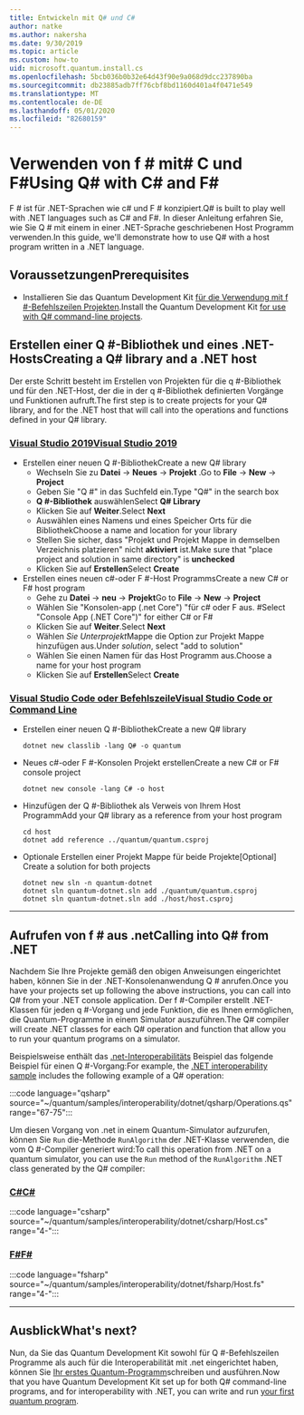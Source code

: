 ```yaml
---
title: Entwickeln mit Q# und C#
author: natke
ms.author: nakersha
ms.date: 9/30/2019
ms.topic: article
ms.custom: how-to
uid: microsoft.quantum.install.cs
ms.openlocfilehash: 5bcb036b0b32e64d43f90e9a068d9dcc237890ba
ms.sourcegitcommit: db23885adb7ff76cbf8bd1160d401a4f0471e549
ms.translationtype: MT
ms.contentlocale: de-DE
ms.lasthandoff: 05/01/2020
ms.locfileid: "82680159"
---
```

# <a name="using-q-with-c-and-f"></a><span data-ttu-id="8ee03-102">Verwenden von f # mit\# C und F\#</span><span class="sxs-lookup"><span data-stu-id="8ee03-102">Using Q# with C\# and F\#</span></span>

<span data-ttu-id="8ee03-103">F # ist für .NET-Sprachen wie c# und F # konzipiert.</span><span class="sxs-lookup"><span data-stu-id="8ee03-103">Q# is built to play well with .NET languages such as C# and F#.</span></span>
<span data-ttu-id="8ee03-104">In dieser Anleitung erfahren Sie, wie Sie Q # mit einem in einer .NET-Sprache geschriebenen Host Programm verwenden.</span><span class="sxs-lookup"><span data-stu-id="8ee03-104">In this guide, we'll demonstrate how to use Q# with a host program written in a .NET language.</span></span>

## <a name="prerequisites"></a><span data-ttu-id="8ee03-105">Voraussetzungen</span><span class="sxs-lookup"><span data-stu-id="8ee03-105">Prerequisites</span></span>

- <span data-ttu-id="8ee03-106">Installieren Sie das Quantum Development Kit [für die Verwendung mit f #-Befehlszeilen Projekten](xref:microsoft.quantum.install.standalone).</span><span class="sxs-lookup"><span data-stu-id="8ee03-106">Install the Quantum Development Kit [for use with Q# command-line projects](xref:microsoft.quantum.install.standalone).</span></span>

## <a name="creating-a-q-library-and-a-net-host"></a><span data-ttu-id="8ee03-107">Erstellen einer Q #-Bibliothek und eines .NET-Hosts</span><span class="sxs-lookup"><span data-stu-id="8ee03-107">Creating a Q# library and a .NET host</span></span>

<span data-ttu-id="8ee03-108">Der erste Schritt besteht im Erstellen von Projekten für die q #-Bibliothek und für den .NET-Host, der die in der q #-Bibliothek definierten Vorgänge und Funktionen aufruft.</span><span class="sxs-lookup"><span data-stu-id="8ee03-108">The first step is to create projects for your Q# library, and for the .NET host that will call into the operations and functions defined in your Q# library.</span></span>

### <a name="visual-studio-2019"></a>[<span data-ttu-id="8ee03-109">Visual Studio 2019</span><span class="sxs-lookup"><span data-stu-id="8ee03-109">Visual Studio 2019</span></span>](#tab/tabid-vs2019)

- <span data-ttu-id="8ee03-110">Erstellen einer neuen Q #-Bibliothek</span><span class="sxs-lookup"><span data-stu-id="8ee03-110">Create a new Q# library</span></span>
  - <span data-ttu-id="8ee03-111">Wechseln Sie zu **Datei** -> **Neues** -> **Projekt** .</span><span class="sxs-lookup"><span data-stu-id="8ee03-111">Go to **File** -> **New** -> **Project**</span></span>
  - <span data-ttu-id="8ee03-112">Geben Sie "Q #" in das Suchfeld ein.</span><span class="sxs-lookup"><span data-stu-id="8ee03-112">Type "Q#" in the search box</span></span>
  - <span data-ttu-id="8ee03-113">**Q #-Bibliothek** auswählen</span><span class="sxs-lookup"><span data-stu-id="8ee03-113">Select **Q# Library**</span></span>
  - <span data-ttu-id="8ee03-114">Klicken Sie auf **Weiter**.</span><span class="sxs-lookup"><span data-stu-id="8ee03-114">Select **Next**</span></span>
  - <span data-ttu-id="8ee03-115">Auswählen eines Namens und eines Speicher Orts für die Bibliothek</span><span class="sxs-lookup"><span data-stu-id="8ee03-115">Choose a name and location for your library</span></span>
  - <span data-ttu-id="8ee03-116">Stellen Sie sicher, dass "Projekt und Projekt Mappe in demselben Verzeichnis platzieren" nicht **aktiviert** ist.</span><span class="sxs-lookup"><span data-stu-id="8ee03-116">Make sure that "place project and solution in same directory" is **unchecked**</span></span>
  - <span data-ttu-id="8ee03-117">Klicken Sie auf **Erstellen**</span><span class="sxs-lookup"><span data-stu-id="8ee03-117">Select **Create**</span></span>
- <span data-ttu-id="8ee03-118">Erstellen eines neuen c#-oder F #-Host Programms</span><span class="sxs-lookup"><span data-stu-id="8ee03-118">Create a new C# or F# host program</span></span>
  - <span data-ttu-id="8ee03-119">Gehe zu **Datei** → **neu** → **Projekt**</span><span class="sxs-lookup"><span data-stu-id="8ee03-119">Go to **File** → **New** → **Project**</span></span>
  - <span data-ttu-id="8ee03-120">Wählen Sie "Konsolen-app (.net Core") "für c# oder F aus. #</span><span class="sxs-lookup"><span data-stu-id="8ee03-120">Select "Console App (.NET Core")" for either C# or F#</span></span>
  - <span data-ttu-id="8ee03-121">Klicken Sie auf **Weiter**.</span><span class="sxs-lookup"><span data-stu-id="8ee03-121">Select **Next**</span></span>
  - <span data-ttu-id="8ee03-122">Wählen *Sie Unterprojekt*Mappe die Option zur Projekt Mappe hinzufügen aus.</span><span class="sxs-lookup"><span data-stu-id="8ee03-122">Under *solution*, select "add to solution"</span></span>
  - <span data-ttu-id="8ee03-123">Wählen Sie einen Namen für das Host Programm aus.</span><span class="sxs-lookup"><span data-stu-id="8ee03-123">Choose a name for your host program</span></span>
  - <span data-ttu-id="8ee03-124">Klicken Sie auf **Erstellen**</span><span class="sxs-lookup"><span data-stu-id="8ee03-124">Select **Create**</span></span>

### <a name="visual-studio-code-or-command-line"></a>[<span data-ttu-id="8ee03-125">Visual Studio Code oder Befehlszeile</span><span class="sxs-lookup"><span data-stu-id="8ee03-125">Visual Studio Code or Command Line</span></span>](#tab/tabid-cmdline)

- <span data-ttu-id="8ee03-126">Erstellen einer neuen Q #-Bibliothek</span><span class="sxs-lookup"><span data-stu-id="8ee03-126">Create a new Q# library</span></span>

  ```dotnetcli
  dotnet new classlib -lang Q# -o quantum
  ```

- <span data-ttu-id="8ee03-127">Neues c#-oder F #-Konsolen Projekt erstellen</span><span class="sxs-lookup"><span data-stu-id="8ee03-127">Create a new C# or F# console project</span></span>

  ```dotnetcli
  dotnet new console -lang C# -o host  
  ```

- <span data-ttu-id="8ee03-128">Hinzufügen der Q #-Bibliothek als Verweis von Ihrem Host Programm</span><span class="sxs-lookup"><span data-stu-id="8ee03-128">Add your Q# library as a reference from your host program</span></span>

  ```dotnetcli
  cd host
  dotnet add reference ../quantum/quantum.csproj
  ```

- <span data-ttu-id="8ee03-129">Optionale Erstellen einer Projekt Mappe für beide Projekte</span><span class="sxs-lookup"><span data-stu-id="8ee03-129">[Optional] Create a solution for both projects</span></span>

  ```dotnetcli
  dotnet new sln -n quantum-dotnet
  dotnet sln quantum-dotnet.sln add ./quantum/quantum.csproj
  dotnet sln quantum-dotnet.sln add ./host/host.csproj
  ```

***

## <a name="calling-into-q-from-net"></a><span data-ttu-id="8ee03-130">Aufrufen von f # aus .net</span><span class="sxs-lookup"><span data-stu-id="8ee03-130">Calling into Q# from .NET</span></span>

<span data-ttu-id="8ee03-131">Nachdem Sie Ihre Projekte gemäß den obigen Anweisungen eingerichtet haben, können Sie in der .NET-Konsolenanwendung Q # anrufen.</span><span class="sxs-lookup"><span data-stu-id="8ee03-131">Once you have your projects set up following the above instructions, you can call into Q# from your .NET console application.</span></span>
<span data-ttu-id="8ee03-132">Der f #-Compiler erstellt .NET-Klassen für jeden q #-Vorgang und jede Funktion, die es Ihnen ermöglichen, die Quantum-Programme in einem Simulator auszuführen.</span><span class="sxs-lookup"><span data-stu-id="8ee03-132">The Q# compiler will create .NET classes for each Q# operation and function that allow you to run your quantum programs on a simulator.</span></span>

<span data-ttu-id="8ee03-133">Beispielsweise enthält das [.net-Interoperabilitäts](https://github.com/microsoft/Quantum/tree/master/samples/interoperability/dotnet) Beispiel das folgende Beispiel für einen Q #-Vorgang:</span><span class="sxs-lookup"><span data-stu-id="8ee03-133">For example, the [.NET interoperability sample](https://github.com/microsoft/Quantum/tree/master/samples/interoperability/dotnet) includes the following example of a Q# operation:</span></span>

:::code language="qsharp" source="~/quantum/samples/interoperability/dotnet/qsharp/Operations.qs" range="67-75":::

<span data-ttu-id="8ee03-134">Um diesen Vorgang von .net in einem Quantum-Simulator aufzurufen, können Sie `Run` die-Methode `RunAlgorithm` der .NET-Klasse verwenden, die vom Q #-Compiler generiert wird:</span><span class="sxs-lookup"><span data-stu-id="8ee03-134">To call this operation from .NET on a quantum simulator, you can use the `Run` method of the `RunAlgorithm` .NET class generated by the Q# compiler:</span></span>

### <a name="c"></a>[<span data-ttu-id="8ee03-135">C#</span><span class="sxs-lookup"><span data-stu-id="8ee03-135">C#</span></span>](#tab/tabid-csharp)

:::code language="csharp" source="~/quantum/samples/interoperability/dotnet/csharp/Host.cs" range="4-":::

### <a name="f"></a>[<span data-ttu-id="8ee03-136">F#</span><span class="sxs-lookup"><span data-stu-id="8ee03-136">F#</span></span>](#tab/tabid-fsharp)

:::code language="fsharp" source="~/quantum/samples/interoperability/dotnet/fsharp/Host.fs" range="4-":::

***
    
## <a name="whats-next"></a><span data-ttu-id="8ee03-137">Ausblick</span><span class="sxs-lookup"><span data-stu-id="8ee03-137">What's next?</span></span>

<span data-ttu-id="8ee03-138">Nun, da Sie das Quantum Development Kit sowohl für Q #-Befehlszeilen Programme als auch für die Interoperabilität mit .net eingerichtet haben, können Sie [Ihr erstes Quantum-Programm](xref:microsoft.quantum.write-program)schreiben und ausführen.</span><span class="sxs-lookup"><span data-stu-id="8ee03-138">Now that you have Quantum Development Kit set up for both Q# command-line programs, and for interoperability with .NET, you can write and run [your first quantum program](xref:microsoft.quantum.write-program).</span></span>
